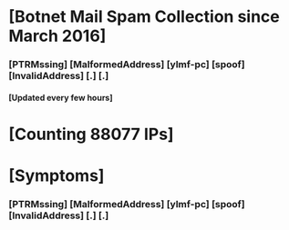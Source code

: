 # [Botnet Mail Spam Collection since March 2016]
### [PTRMssing] [MalformedAddress] [ylmf-pc] [spoof] [InvalidAddress] [.] [.]
#### [Updated every few hours]

# [Counting 88077 IPs]

# [Symptoms] 
###   [PTRMssing] [MalformedAddress] [ylmf-pc] [spoof] [InvalidAddress] [.] [.]
